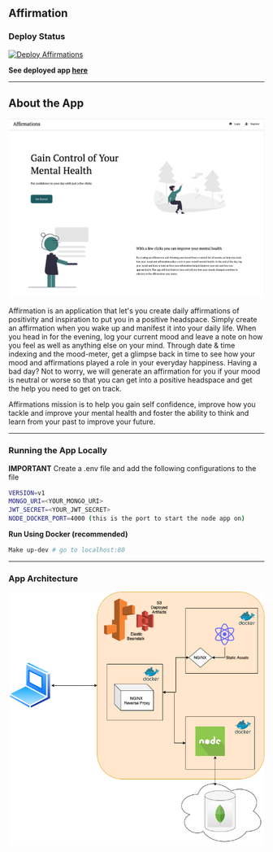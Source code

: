 ## Affirmation

### Deploy Status

[![Deploy Affirmations](https://github.com/TannerBarcelos/Affirmation/actions/workflows/deploy.yaml/badge.svg?branch=main)](https://github.com/TannerBarcelos/Affirmation/actions/workflows/deploy.yaml)

**See deployed app [here](affirmations.life)**

<hr>

## About the App

![Architecture](./frontend/src/assets/images/readme_img.png)

Affirmation is an application that let's you create daily affirmations of positivity and inspiration to put you in a positive headspace. Simply create an affirmation when you wake up and manifest it into your daily life. When you head in for the evening, log your current mood and leave a note on how you feel as well as anything else on your mind. Through date & time indexing and the mood-meter, get a glimpse back in time to see how your mood and affirmations played a role in your everyday happiness. Having a bad day? Not to worry, we will generate an affirmation for you if your mood is neutral or worse so that you can get into a positive headspace and get the help you need to get on track.

Affirmations mission is to help you gain self confidence, improve how you tackle and improve your mental health and foster the ability to think and learn from your past to improve your future.

<hr>

### Running the App Locally

**IMPORTANT** Create a .env file and add the following configurations to the file

```bash
VERSION=v1
MONGO_URI=<YOUR_MONGO_URI>
JWT_SECRET=<YOUR_JWT_SECRET>
NODE_DOCKER_PORT=4000 (this is the port to start the node app on)
```

**Run Using Docker (recommended)**

```bash
Make up-dev # go to localhost:80
```

<hr>

### App Architecture

![Architecture](https://github.com/TannerBarcelos/Affirmation/blob/main/AffirmationsArchitecture.drawio.png)
